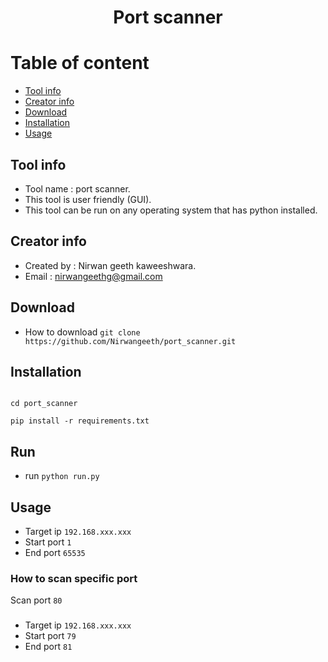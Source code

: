 <h1 align=center> Port scanner </h1>

# Table of content

* [Tool info](#toolinfo)
* [Creator info](#creatorinfo)
* [Download](#download)
* [Installation](#installation)
* [Usage](#usage)
  

## Tool info

* Tool name : port scanner.
* This tool is user friendly (GUI).
* This tool can be run on any operating system that has python installed.

## Creator info


* Created by : Nirwan geeth kaweeshwara.
* Email : nirwangeethg@gmail.com

## Download


* How to download  `git clone https://github.com/Nirwangeeth/port_scanner.git`

## Installation


```

cd port_scanner

pip install -r requirements.txt  

```


## Run

* run `python run.py`

## Usage

* Target ip  `192.168.xxx.xxx`
* Start port `1`
* End port   `65535`

### How to scan specific port 

Scan port `80`

### 

* Target ip  `192.168.xxx.xxx`
* Start port `79`
* End port   `81`
  
